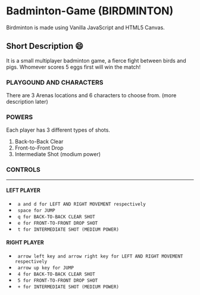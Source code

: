 # Badminton-Game (BIRDMINTON)
Birdminton is made using Vanilla JavaScript and HTML5 Canvas.  



## Short Description :smile:
It is a small multiplayer badminton game, a fierce fight between birds and pigs. Whomever scores 5 eggs first will win the match!


### PLAYGOUND AND CHARACTERS
There are 3 Arenas locations and 6 characters to choose from. (more description later)



### POWERS
Each player has 3 different types of shots. 

1. Back-to-Back Clear
2. Front-to-Front Drop
3. Intermediate Shot (modium power)

### CONTROLS

---
#### LEFT PLAYER
- ``` a and d for LEFT AND RIGHT MOVEMENT respectively``` 
- ``` space for JUMP```  
- ``` q for BACK-TO-BACK CLEAR SHOT```  
- ``` e for FRONT-TO-FRONT DROP SHOT```  
- ``` t for INTERMEDIATE SHOT (MEDIUM POWER)```  


#### RIGHT PLAYER
- ``` arrow left key and arrow right key for LEFT AND RIGHT MOVEMENT respectively```  
- ``` arrow up key for JUMP```  
- ``` 4 for BACK-TO-BACK CLEAR SHOT```  
- ``` 5 for FRONT-TO-FRONT DROP SHOT```  
- ``` + for INTERMEDIATE SHOT (MEDIUM POWER)```  


